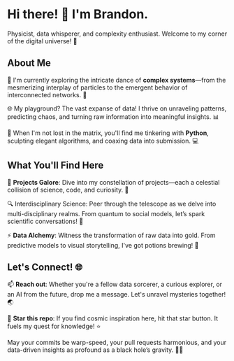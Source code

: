 # Hi there! 👋 I'm Brandon.

Physicist, data whisperer, and complexity enthusiast. Welcome to my corner of the digital universe! 🌌

## About Me

🔭 I'm currently exploring the intricate dance of **complex systems**—from the mesmerizing interplay of particles to the emergent behavior of interconnected networks. 🌟

🌐 My playground? The vast expanse of data! I thrive on unraveling patterns, predicting chaos, and turning raw information into meaningful insights. 📊

🧩 When I'm not lost in the matrix, you'll find me tinkering with **Python**, sculpting elegant algorithms, and coaxing data into submission. 💻

## What You'll Find Here

🚀 **Projects Galore**: Dive into my constellation of projects—each a celestial collision of science, code, and curiosity. 🌠

🔍 Interdisciplinary Science: Peer through the telescope as we delve into multi-disciplinary realms. From quantum to social models, let’s spark scientific conversations! 🔬

⚡ **Data Alchemy**: Witness the transformation of raw data into gold. From predictive models to visual storytelling, I've got potions brewing! 🌟

## Let's Connect! 🌐

📫 **Reach out**: Whether you're a fellow data sorcerer, a curious explorer, or an AI from the future, drop me a message. Let's unravel mysteries together! 🌏

🌟 **Star this repo**: If you find cosmic inspiration here, hit that star button. It fuels my quest for knowledge! ⭐

 May your commits be warp-speed, your pull requests harmonious, and your data-driven insights as profound as a black hole’s gravity. 🌌🔭

<!--
**brandonminta/brandonminta** is a ✨ _special_ ✨ repository because its `README.md` (this file) appears on your GitHub profile.

Here are some ideas to get you started:

- 🔭 I’m currently working on ...
- 🌱 I’m currently learning ...
- 👯 I’m looking to collaborate on ...
- 🤔 I’m looking for help with ...
- 💬 Ask me about ...
- 📫 How to reach me: ...
- 😄 Pronouns: ...
- ⚡ Fun fact: ...
-->
